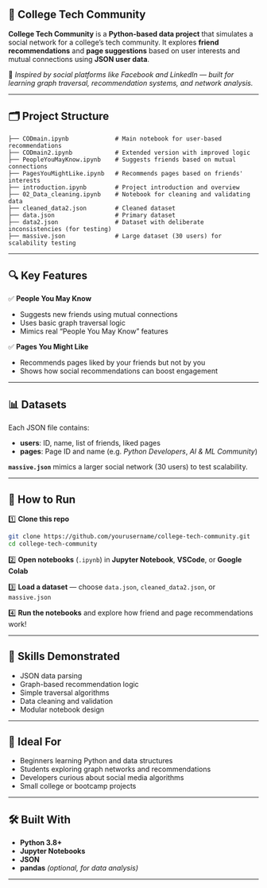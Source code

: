 
## 👥 College Tech Community

**College Tech Community** is a **Python-based data project** that simulates a social network for a college’s tech community. It explores **friend recommendations** and **page suggestions** based on user interests and mutual connections using **JSON user data**.

📍 *Inspired by social platforms like Facebook and LinkedIn — built for learning graph traversal, recommendation systems, and network analysis.*

---

## 🗂️ Project Structure

```
├── CODmain.ipynb             # Main notebook for user-based recommendations
├── CODmain2.ipynb            # Extended version with improved logic
├── PeopleYouMayKnow.ipynb    # Suggests friends based on mutual connections
├── PagesYouMightLike.ipynb   # Recommends pages based on friends' interests
├── introduction.ipynb        # Project introduction and overview
├── 02_Data_cleaning.ipynb    # Notebook for cleaning and validating data
├── cleaned_data2.json        # Cleaned dataset
├── data.json                 # Primary dataset
├── data2.json                # Dataset with deliberate inconsistencies (for testing)
├── massive.json              # Large dataset (30 users) for scalability testing
```

---

## 🔍 Key Features

✅ **People You May Know**  
- Suggests new friends using mutual connections  
- Uses basic graph traversal logic  
- Mimics real “People You May Know” features  

✅ **Pages You Might Like**  
- Recommends pages liked by your friends but not by you  
- Shows how social recommendations can boost engagement  

---

## 📊 Datasets

Each JSON file contains:

- **users**: ID, name, list of friends, liked pages  
- **pages**: Page ID and name (e.g. *Python Developers*, *AI & ML Community*)  

**`massive.json`** mimics a larger social network (30 users) to test scalability.

---

## 📌 How to Run

1️⃣ **Clone this repo**  
```bash
git clone https://github.com/yourusername/college-tech-community.git
cd college-tech-community
```

2️⃣ **Open notebooks** (`.ipynb`) in **Jupyter Notebook**, **VSCode**, or **Google Colab**

3️⃣ **Load a dataset** — choose `data.json`, `cleaned_data2.json`, or `massive.json`

4️⃣ **Run the notebooks** and explore how friend and page recommendations work!

---

## 🧠 Skills Demonstrated

- JSON data parsing
- Graph-based recommendation logic
- Simple traversal algorithms
- Data cleaning and validation
- Modular notebook design

---

## 🎯 Ideal For

- Beginners learning Python and data structures
- Students exploring graph networks and recommendations
- Developers curious about social media algorithms
- Small college or bootcamp projects

---

## 🛠️ Built With

- **Python 3.8+**
- **Jupyter Notebooks**
- **JSON**
- **pandas** *(optional, for data analysis)*

---


